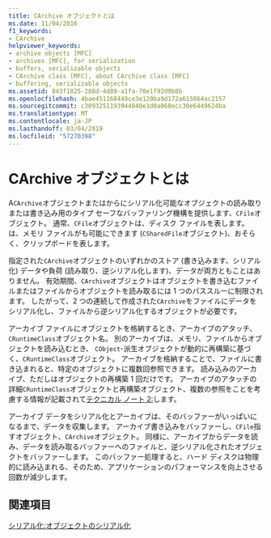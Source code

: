 ```yaml
---
title: CArchive オブジェクトとは
ms.date: 11/04/2016
f1_keywords:
- CArchive
helpviewer_keywords:
- archive objects [MFC]
- archives [MFC], for serialization
- buffers, serializable objects
- CArchive class [MFC], about CArchive class [MFC]
- buffering, serializable objects
ms.assetid: 843f1825-288d-4d89-a1fa-70e1f92d9b8b
ms.openlocfilehash: 4bae451168449ce3e120ba9d172a615864ac2157
ms.sourcegitcommit: c3093251193944840e3d0a068ecc30e6449624ba
ms.translationtype: MT
ms.contentlocale: ja-JP
ms.lasthandoff: 03/04/2019
ms.locfileid: "57270398"
---
```

# <a name="what-is-a-carchive-object"></a>CArchive オブジェクトとは

A`CArchive`オブジェクトまたはからにシリアル化可能なオブジェクトの読み取りまたは書き込み用のタイプ セーフなバッファリング機構を提供します、`CFile`オブジェクト。 通常、`CFile`オブジェクトは、ディスク ファイルを表します。 は、メモリ ファイルがも可能にできます (`CSharedFile`オブジェクト)、おそらく、クリップボードを表します。

指定された`CArchive`オブジェクトのいずれかのストア (書き込みます、シリアル化) データや負荷 (読み取り、逆シリアル化します)、データが両方ともことはありません。 有効期間、`CArchive`オブジェクトはオブジェクトを書き込むファイルまたはファイルからオブジェクトを読み取るには 1 つのパススルーに制限されます。 したがって、2 つの連続して作成された`CArchive`をファイルにデータをシリアル化し、ファイルから逆シリアル化するオブジェクトが必要です。

アーカイブ ファイルにオブジェクトを格納するとき、アーカイブのアタッチ、`CRuntimeClass`オブジェクト名。 別のアーカイブは、メモリ、ファイルからオブジェクトを読み込むとき、 `CObject`-派生オブジェクトが動的に再構築に基づく、`CRuntimeClass`オブジェクト。 アーカイブを格納することで、ファイルに書き込まれると、特定のオブジェクトに複数回参照できます。 読み込みのアーカイブ、ただしはオブジェクトの再構築 1 回だけです。 アーカイブのアタッチの詳細`CRuntimeClass`オブジェクトと再構築オブジェクト、複数の参照をことを考慮する情報が記載されて[テクニカル ノート 2:](../mfc/tn002-persistent-object-data-format.md)します。

アーカイブ データをシリアル化とアーカイブは、そのバッファーがいっぱいになるまで、データを収集します。 アーカイブ書き込みをバッファーし、`CFile`指すオブジェクト、`CArchive`オブジェクト。 同様に、アーカイブからデータを読み、データを読み取るバッファーへのファイルと、逆シリアル化されたオブジェクトをバッファーします。 このバッファー処理すると、ハード ディスクは物理的に読み込まれる、そのため、アプリケーションのパフォーマンスを向上させる回数が減少します。

## <a name="see-also"></a>関連項目

[シリアル化:オブジェクトのシリアル化](../mfc/serialization-serializing-an-object.md)
